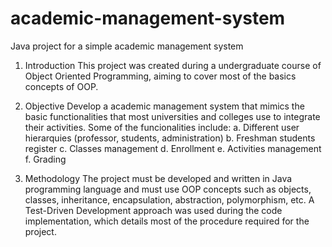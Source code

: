 # academic-management-system
Java project for a simple academic management system

1. Introduction
This project was created during a undergraduate course of Object Oriented Programming, aiming to cover most of the basics concepts of OOP.

2. Objective
Develop a academic management system that mimics the basic functionalities that most universities and colleges use to integrate their activities. Some of the funcionalities include:
    a. Different user hierarquies (professor, students, administration)
    b. Freshman students register
    c. Classes management
    d. Enrollment
    e. Activities management
    f. Grading
  
3. Methodology
The project must be developed and written in Java programming language and must use OOP concepts such as objects, classes, inheritance, encapsulation, abstraction, polymorphism, etc. A Test-Driven Development approach was used during the code implementation, which details most of the procedure required for the project.
